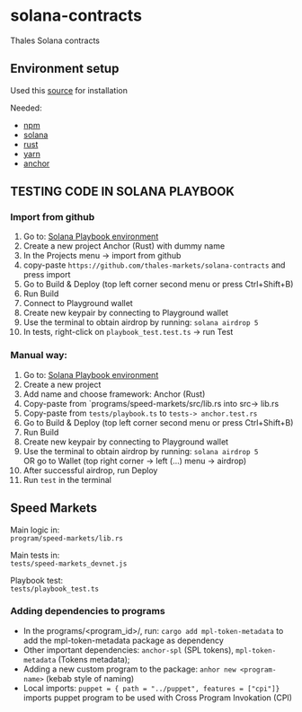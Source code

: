# solana-contracts
Thales Solana contracts

## Environment setup

Used this [source](https://dev.to/edge-and-node/the-complete-guide-to-full-stack-solana-development-with-react-anchor-rust-and-phantom-3291) for installation

Needed:
- [npm](https://tecadmin.net/how-to-install-nvm-on-ubuntu-20-04/)
- [solana](https://docs.solana.com/cli/install-solana-cli-tools)
- [rust](https://www.rust-lang.org/tools/install)
- [yarn](https://yarnpkg.com/getting-started/install)
- [anchor](https://www.anchor-lang.com/docs/installation)

## TESTING CODE IN SOLANA PLAYBOOK

### Import from github
1. Go to: [Solana Playbook environment](https://beta.solpg.io/)
2. Create a new project Anchor (Rust) with dummy name
3. In the Projects menu -> import from github
4. copy-paste `https://github.com/thales-markets/solana-contracts` and press import
5. Go to Build & Deploy (top left corner second menu or press Ctrl+Shift+B) 
6. Run Build
7. Connect to Playground wallet
8. Create new keypair by connecting to Playground wallet
9. Use the terminal to obtain airdrop by running: `solana airdrop 5`
10. In tests, right-click on `playbook_test.test.ts` -> run Test

### Manual way:
1. Go to: [Solana Playbook environment](https://beta.solpg.io/)
2. Create a new project
3. Add name and choose framework: Anchor (Rust)
4. Copy-paste from `programs/speed-markets/src/lib.rs into src-> lib.rs
5. Copy-paste from `tests/playbook.ts` to `tests-> anchor.test.rs`
6. Go to Build & Deploy (top left corner second menu or press Ctrl+Shift+B) 
7. Run Build
8. Create new keypair by connecting to Playground wallet
9. Use the terminal to obtain airdrop by running: `solana airdrop 5`  
OR go to Wallet (top right corner -> left (...) menu -> airdrop)  
10. After successful airdrop, run Deploy
11. Run `test` in the terminal


## Speed Markets

Main logic in:  
`program/speed-markets/lib.rs`

Main tests in:  
`tests/speed-markets_devnet.js`

Playbook test:  
`tests/playbook_test.ts`


### Adding dependencies to programs

- In the programs/<program_id>/, run: `cargo add mpl-token-metadata` to add the mpl-token-metadata package as dependency
- Other important dependencies: `anchor-spl` (SPL tokens), `mpl-token-metadata` (Tokens metadata);
- Adding a new custom program to the package: `anhor new <program-name>` (kebab style of naming)
- Local imports: `puppet = { path = "../puppet", features = ["cpi"]}` imports puppet program to be used with Cross Program Invokation (CPI)

